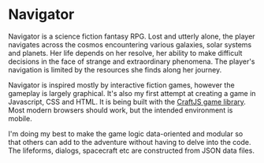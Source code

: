Navigator
=========

Navigator is a science fiction fantasy RPG. Lost and utterly alone, the player navigates across the cosmos encountering various galaxies, solar systems and planets. Her life depends on her resolve, her ability to make difficult decisions in the face of strange and extraordinary phenomena. The player's navigation is limited by the resources she finds along her journey.

Navigator is inspired mostly by interactive fiction games, however the gameplay is largely graphical. It's also my first attempt at creating a game in Javascript, CSS and HTML. It is being built with the [CraftJS game library](https://github.com/craftyjs/Crafty). Most modern browsers should work, but the intended environment is mobile.

I'm doing my best to make the game logic data-oriented and modular so that others can add to the adventure without having to delve into the code. The lifeforms, dialogs, spacecraft etc are constructed from JSON data files.

